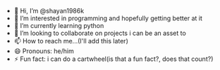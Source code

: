 - 👋 Hi, I’m @shayan1986k
- 👀 I’m interested in programming and hopefully getting better at it
- 🌱 I’m currently learning python
- 💞️ I’m looking to collaborate on projects i can be an asset to
- 📫 How to reach me...(I'll add this later)
- 😄 Pronouns: he/him
- ⚡ Fun fact: i can do a cartwheel(is that a fun fact?, does that count?)

<!---
shayan1986k/shayan1986k is a ✨ special ✨ repository because its `README.md` (this file) appears on your GitHub profile.
You can click the Preview link to take a look at your changes.
--->
